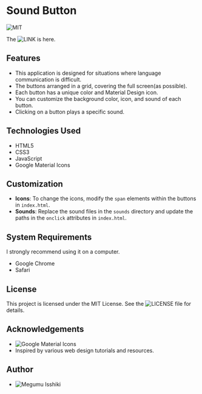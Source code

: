 # Sound Button

![MIT](https://custom-icon-badges.herokuapp.com/badge/license-MIT-8BB80A.svg?logo=law&logoColor=white)

The ![LINK](https://davinci-meg.github.io/sound_button/) is here.

## Features

- This application is designed for situations where language communication is difficult.
- The buttons arranged in a grid, covering the full screen(as possible).
- Each button has a unique color and Material Design icon.
- You can customize the background color, icon, and sound of each button.
- Clicking on a button plays a specific sound.

## Technologies Used

- HTML5
- CSS3
- JavaScript
- Google Material Icons

## Customization

- **Icons**: To change the icons, modify the `span` elements within the buttons in `index.html`.
- **Sounds**: Replace the sound files in the `sounds` directory and update the paths in the `onclick` attributes in `index.html`.

## System Requirements

I strongly recommend using it on a computer.
- Google Chrome
- Safari

## License

This project is licensed under the MIT License. See the ![LICENSE](LICENSE) file for details.

## Acknowledgements

- ![Google Material Icons](https://fonts.google.com/icons)
- Inspired by various web design tutorials and resources.

## Author

- ![Megumu Isshiki](https://github.com/Davinci-Meg)

